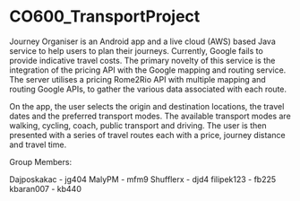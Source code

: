 # CO600_TransportProject 

Journey Organiser is an Android app and a live cloud (AWS) based Java service to help users to plan their journeys. Currently, Google fails to provide indicative travel costs. The primary novelty of this service is the integration of the pricing API with the Google mapping and routing service. The server utilises a pricing Rome2Rio API with multiple mapping and routing Google APIs, to gather the various data associated with each route.

On the app, the user selects the origin and destination locations, the travel dates and the preferred transport modes. The available transport modes are walking, cycling, coach, public transport and driving. The user is then presented with a series of travel routes each with a price, journey distance and travel time.

Group Members:

Dajposkakac - jg404
MalyPM - mfm9
Shufflerx - djd4
filipek123 - fb225
kbaran007 - kb440